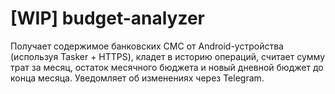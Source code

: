 # [WIP] budget-analyzer

Получает содержимое банковских СМС от Android-устройства (используя Tasker + HTTPS), кладет в историю операций, считает 
сумму трат за месяц, остаток месячного бюджета и новый дневной бюджет до конца месяца. Уведомляет об изменениях через Telegram.
